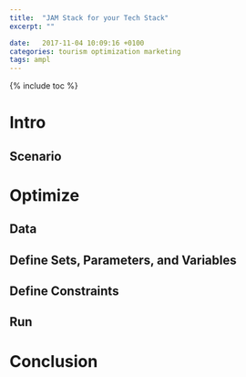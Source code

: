 ```yaml
---
title:  "JAM Stack for your Tech Stack"
excerpt: ""

date:   2017-11-04 10:09:16 +0100
categories: tourism optimization marketing
tags: ampl
---
```


{% include toc %}

# Intro

## Scenario

## 

# Optimize

## Data

## Define Sets, Parameters, and Variables

## Define Constraints

## Run

# Conclusion